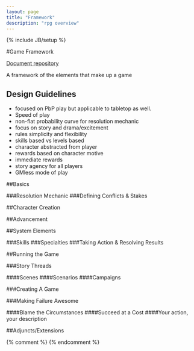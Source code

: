 ```yaml
---
layout: page
title: "Framework"
description: "rpg overview"
---
```

{% include JB/setup %}

#Game Framework

[Document repository](http://github.com/roninkelt/rpgx_cgd/)

A framework of the elements that make up a game

## Design Guidelines

* focused on PbP play but applicable to tabletop as well.
* Speed of play
* non-flat probability curve for resolution mechanic
* focus on story and drama/excitement
* rules simplicity and flexibility
* skills based vs levels based
* character abstracted from player
* rewards based on character motive
* immediate rewards
* story agency for all players
* GMless mode of play

##Basics

###Resolution Mechanic
###Defining Conflicts & Stakes


##Character Creation


##Advancement


##System Elements

###Skills
###Specialties
###Taking Action & Resolving Results


##Running the Game

###Story Threads

####Scenes
####Scenarios
####Campaigns

###Creating A Game

###Making Failure Awesome

####Blame the Circumstances
####Succeed at a Cost
####Your action, your description


##Adjuncts/Extensions

{% comment %} <!--vim: set ft=markdown wrap ts=8 tw=0 fileencoding=utf-8 :--> {% endcomment %}
